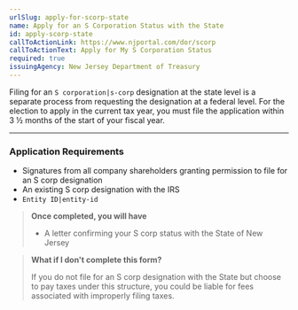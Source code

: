 ```yaml
---
urlSlug: apply-for-scorp-state
name: Apply for an S Corporation Status with the State
id: apply-scorp-state
callToActionLink: https://www.njportal.com/dor/scorp
callToActionText: Apply for My S Corporation Status
required: true
issuingAgency: New Jersey Department of Treasury
---
```

Filing for an `S corporation|s-corp` designation at the state level is a separate process from requesting the designation at a federal level. For the election to apply in the current tax year, you must file the application within 3 ½ months of the start of your fiscal year.

---

### Application Requirements

* Signatures from all company shareholders granting permission to file for an S corp designation
* An existing S corp designation with the IRS
* `Entity ID|entity-id`

>**Once completed, you will have**
>
>* A letter confirming your S corp status with the State of New Jersey

>**What if I don't complete this form?**
>
>If you do not file for an S corp designation with the State but choose to pay taxes under this structure, you could be liable for fees associated with improperly filing taxes.